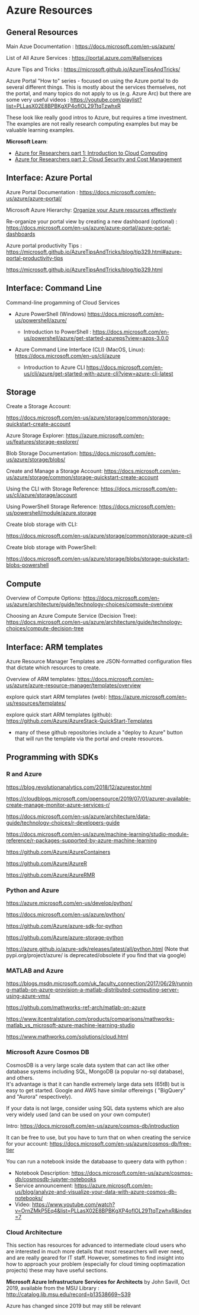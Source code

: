 # Azure Resources

## General Resources 

Main Azue Documentation : https://docs.microsoft.com/en-us/azure/ 

List of All Azure Services : https://portal.azure.com/#allservices 

Azure Tips and Tricks : https://microsoft.github.io/AzureTipsAndTricks/

Azure Portal "How to" series - focused on using the Azure portal to do several different things.  This is mostly about the services themselves, not the portal, and many topics do not apply to us (e.g. Azure Arc) but there are some very useful videos : https://youtube.com/playlist?list=PLLasX02E8BPBKgXP4oflOL29TtqTzwhxR

These look like really good intros to Azure, but requires a time investment.  The examples are not really research computing examples but may be valuable learning examples.  

**Microsoft Learn**: 
  - [Azure for Researchers part 1: Introduction to Cloud Computing](https://docs.microsoft.com/en-us/learn/paths/researcher-introduction-to-cloud-computing/)
  - [Azure for Researchers part 2: Cloud Security and Cost Management](https://docs.microsoft.com/en-us/learn/paths/researcher-cloud-security-cost-management/?WT.mc_ID=academic-31612-leestott)


## Interface: Azure Portal

Azure Portal Documentation :  https://docs.microsoft.com/en-us/azure/azure-portal/ 

Microsoft Azure Hierarchy: [Organize your Azure resources effectively](https://docs.microsoft.com/en-us/azure/cloud-adoption-framework/ready/azure-setup-guide/organize-resources?tabs=AzureManagementGroupsAndHierarchy)


Re-organize your portal view by creating a new dashboard (optional) : https://docs.microsoft.com/en-us/azure/azure-portal/azure-portal-dashboards

Azure portal productivity Tips : https://microsoft.github.io/AzureTipsAndTricks/blog/tip329.html#azure-portal-productivity-tips


https://microsoft.github.io/AzureTipsAndTricks/blog/tip329.html

## Interface: Command Line

Command-line progamming of Cloud Services

 * Azure PowerShell (Windows) https://docs.microsoft.com/en-us/powershell/azure/ 

    * Introduction to PowerShell : https://docs.microsoft.com/en-us/powershell/azure/get-started-azureps?view=azps-3.0.0 

 * Azure Command Line Interface (CLI) (MacOS, Linux): https://docs.microsoft.com/en-us/cli/azure 

    * Introduction to Azure CLI https://docs.microsoft.com/en-us/cli/azure/get-started-with-azure-cli?view=azure-cli-latest 


 
## Storage

Create a Storage Account: 

https://docs.microsoft.com/en-us/azure/storage/common/storage-quickstart-create-account 

Azure Storage Explorer: https://azure.microsoft.com/en-us/features/storage-explorer/ 

Blob Storage Documentation: https://docs.microsoft.com/en-us/azure/storage/blobs/  

Create and Manage a Storage Account: 
https://docs.microsoft.com/en-us/azure/storage/common/storage-quickstart-create-account 

 
Using the CLI with Storage Reference:
https://docs.microsoft.com/en-us/cli/azure/storage/account 


Using PowerShell Storage Reference:
https://docs.microsoft.com/en-us/powershell/module/azure.storage 

Create blob storage with CLI:

https://docs.microsoft.com/en-us/azure/storage/common/storage-azure-cli 


Create blob storage with PowerShell:

https://docs.microsoft.com/en-us/azure/storage/blobs/storage-quickstart-blobs-powershell 
 

## Compute 

Overview of Compute Options: https://docs.microsoft.com/en-us/azure/architecture/guide/technology-choices/compute-overview 

Choosing an Azure Compute Service (Decision Tree):  https://docs.microsoft.com/en-us/azure/architecture/guide/technology-choices/compute-decision-tree

 
## Interface: ARM templates

Azure Resource Manager Templates are JSON-formatted configuration files that dictate which resources to create.   

Overview of ARM templates:  https://docs.microsoft.com/en-us/azure/azure-resource-manager/templates/overview

explore quick start ARM templates (web): https://azure.microsoft.com/en-us/resources/templates/

explore quick start ARM templates (github): https://github.com/Azure/AzureStack-QuickStart-Templates

  * many of these github repositories include a "deploy to Azure" button that will run the template via the portal and create resources. 


## Programming with SDKs

### R and Azure 

https://blog.revolutionanalytics.com/2018/12/azurestor.html 

https://cloudblogs.microsoft.com/opensource/2019/07/01/azurer-available-create-manage-monitor-azure-services-r/ 

https://docs.microsoft.com/en-us/azure/architecture/data-guide/technology-choices/r-developers-guide 

https://docs.microsoft.com/en-us/azure/machine-learning/studio-module-reference/r-packages-supported-by-azure-machine-learning 

https://github.com/Azure/AzureContainers 

https://github.com/Azure/AzureR 

https://github.com/Azure/AzureRMR 

<!-- check that ml studio is still supported 
https://www.r-bloggers.com/how-to-evaluate-r-models-in-azure-machine-learning-studio/ -->

 

### Python and Azure 

https://azure.microsoft.com/en-us/develop/python/ 

https://docs.microsoft.com/en-us/azure/python/ 

https://github.com/Azure/azure-sdk-for-python 

https://github.com/Azure/azure-storage-python 

https://azure.github.io/azure-sdk/releases/latest/all/python.html (Note that pypi.org/project/azure/  is deprecated/obsolete if you find that via google)


### MATLAB and Azure 

https://blogs.msdn.microsoft.com/uk_faculty_connection/2017/06/29/running-matlab-on-azure-provision-a-matlab-distributed-computing-server-using-azure-vms/ 

https://github.com/mathworks-ref-arch/matlab-on-azure 

https://www.itcentralstation.com/products/comparisons/mathworks-matlab_vs_microsoft-azure-machine-learning-studio 

https://www.mathworks.com/solutions/cloud.html 


### Microsoft Azure Cosmos DB

CosmosDB is a very large scale data system that can act like other database systems including SQL, MongoDB (a popular no-sql database), and others.  
It's advantage is that it can handle extremely large data sets  (65tB) but is easy to get started.    Google and AWS have similar offereings ( "BigQuery" and "Aurora" respectively). 

If your data is not large, consider using SQL data systems which are also very widely used (and can be used on your own computer)

Intro: https://docs.microsoft.com/en-us/azure/cosmos-db/introduction

It can be free to use, but you have to turn that on when creating the service for your account: https://docs.microsoft.com/en-us/azure/cosmos-db/free-tier

You can run a notebook inside the databaase to queery data with python : 

  * Notebook Description: https://docs.microsoft.com/en-us/azure/cosmos-db/cosmosdb-jupyter-notebooks 
  * Service announcement: https://azure.microsoft.com/en-us/blog/analyze-and-visualize-your-data-with-azure-cosmos-db-notebooks/
  * Video: https://www.youtube.com/watch?v=OrnZMkP5Eq4&list=PLLasX02E8BPBKgXP4oflOL29TtqTzwhxR&index=7


### Cloud Architecture

This section has resources for advanced to intermediate cloud users who are interested in much more details that most researchers will ever need, and are really geared for IT staff.  However, sometimes to find insight into how to approach your problem (especially for cloud timing ooptimazation projects) these may have useful sections. 

**Microsoft Azure Infrastructure Services for Architects** by John Savill, Oct 2019, available from the MSU Library : http://catalog.lib.msu.edu/record=b13538669~S39

Azure has changed since 2019 but may still be relevant